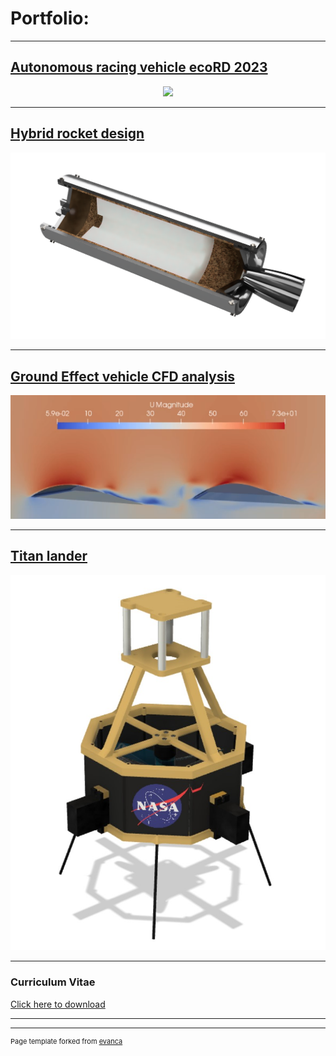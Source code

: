 # Portfolio:

---

## [Autonomous racing vehicle ecoRD 2023](/ecoRD2023)
<div style="text-align:center">
<img src="images/car_smoke.jpg?raw=true"/>
</div>

---

## [Hybrid rocket design](/hybrid_engine)
<div style="text-align:center">
<img src="images/hybrid_see_through.png"/>
</div>

---
## [Ground Effect vehicle CFD analysis](/CFD_project)
<div style="text-align:center">
<img  src="images/cfd_thumbnail.png"/>
</div>

---
## [Titan lander](/titan_lander_page)
<div style="text-align:center">
<img src="images/render_lander.jpg?raw=true"/>
</div>

---

### Curriculum Vitae

[Click here to download](/pdf/CV_webpage.pdf)

---
---
<p style="font-size:11px">Page template forked from <a href="https://github.com/evanca/quick-portfolio">evanca</a></p>
<!-- Remove above link if you don't want to attibute -->
